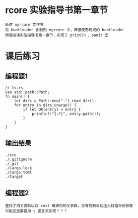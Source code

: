 # rcore 实验指导书第一章节
    新建 myrcore 文件夹
    将 bootloader 复制到 myrcore 中，直接使用现成的 bootloader
    然后阅读实验指导书第一章节，实现了 println 、panic 宏


# 课后练习
## 编程题1
    // ls.rs
    use std::path::Path;
    fn main() {
        let dirs = Path::new(".").read_dir();
        for entry in dirs.unwrap() {
            if let Ok(entry) = entry {
                println!("{:?}", entry.path());
            }
        }
    }

    
## 输出结果
    ./src
    ./.gitignore
    ./.git
    ./Cargo.lock
    ./Cargo.toml
    ./target
    
## 编程题2

    查找了相关资料以及 rust 编译的相关参数，没有找到自动压入栈指针的参数
    可能还是需要用 c 语言来实现？？？

